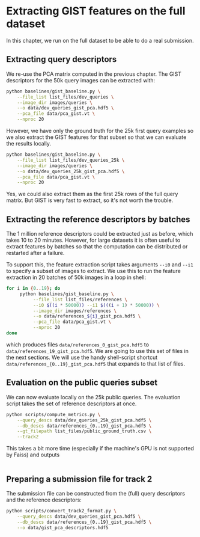# Extracting GIST features on the full dataset

In this chapter, we run on the full dataset to be able
to do a real submission.

## Extracting query descriptors

We re-use the PCA matrix computed in the previous chapter.
The GIST descriptors for the 50k query images can be extracted with:

```bash
python baselines/gist_baseline.py \
    --file_list list_files/dev_queries \
    --image_dir images/queries \
    --o data/dev_queries_gist_pca.hdf5 \
    --pca_file data/pca_gist.vt \
    --nproc 20
```

However, we have only the ground truth for the 25k first query examples
so we also extract the GIST features for that subset so that we can evaluate
the results locally.

```bash
python baselines/gist_baseline.py \
    --file_list list_files/dev_queries_25k \
    --image_dir images/queries \
    --o data/dev_queries_25k_gist_pca.hdf5 \
    --pca_file data/pca_gist.vt \
    --nproc 20
```

Yes, we could also extract them as the first 25k rows of the full query matrix.
But GIST is very fast to extract, so it's not worth the trouble.

## Extracting the reference descriptors by batches

The 1 million reference descriptors could be extracted just as before,
which takes 10 to 20 minutes.
However, for large datasets it is often useful to extract features by
batches so that the computation can be distributed or restarted after a failure.

To support this, the feature extraction script takes arguments `--i0` and `--i1`
to specify a subset of images to extract.
We use this to run the feature extraction in 20 batches of 50k images in a
loop in shell:

```bash
for i in {0..19}; do
     python baselines/gist_baseline.py \
          --file_list list_files/references \
          --i0 $((i * 50000)) --i1 $(((i + 1) * 50000)) \
          --image_dir images/references \
          --o data/references_${i}_gist_pca.hdf5 \
          --pca_file data/pca_gist.vt \
          --nproc 20
done
```

which produces files `data/references_0_gist_pca.hdf5` to
`data/references_19_gist_pca.hdf5`.
We are going to use this set of files in the next sections.
We will use the handy shell-script shortcut `data/references_{0..19}_gist_pca.hdf5` that expands to that list of files.

## Evaluation on the public queries subset

We can now evaluate locally on the 25k public queries.
The evaluation script takes the set of reference descriptors at once.

```bash
python scripts/compute_metrics.py \
    --query_descs data/dev_queries_25k_gist_pca.hdf5 \
    --db_descs data/references_{0..19}_gist_pca.hdf5 \
    --gt_filepath list_files/public_ground_truth.csv \
    --track2
```
This takes a bit more time (especially if the machine's GPU is not supported by Faiss) and outputs
```

```

## Preparing a submission file for track 2

The submission file can be constructed from the (full) query descriptors
and the reference descriptors:

```bash
python scripts/convert_track2_format.py \
    --query_descs data/dev_queries_gist_pca.hdf5 \
    --db_descs data/references_{0..19}_gist_pca.hdf5 \
    --o data/gist_pca_descriptors.hdf5
```
